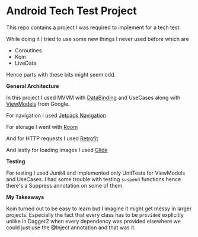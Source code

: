 Android Tech Test Project
=========================

This repo contains a project I was required to implement for a tech test.

While doing it I tried to use some new things I never used before which are

- Coroutines
- Koin
- LiveData

Hence parts with these bits might seem odd.

**General Architecture**

In this project I used MVVM with [DataBinding](https://developer.android.com/topic/libraries/data-binding) and UseCases along with [ViewModels](https://developer.android.com/topic/libraries/architecture/viewmodel) from Google.

For navigation I used [Jetpack Navigation](https://developer.android.com/guide/navigation)

For storage I went with [Room](https://developer.android.com/training/data-storage/room)

And for HTTP requests I used [Retrofit](https://square.github.io/retrofit/)

And lastly for loading images I used [Glide](https://github.com/bumptech/glide)

**Testing**

For testing I used Junit4 and implemented only UnitTests for ViewModels and UseCases.
I had some trouble with testing `suspend` functions hence there's a Suppress annotation on some of them.

**My Takeaways**

Koin turned out to be easy to learn but I imagine it might get messy in larger projects.
Especially the fact that every class has to be `provided` explicitly unlike in Dagger2 when every dependency was provided elsewhere we could just use the @Inject annotation and that was it.
